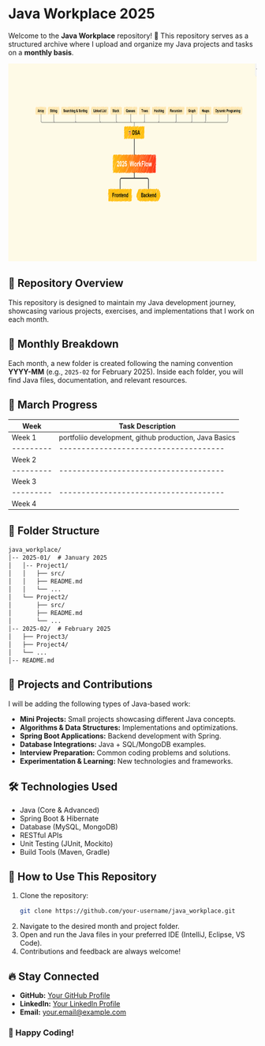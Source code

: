 # Java Workplace 2025
  
Welcome to the **Java Workplace** repository! 🚀 This repository serves as a structured archive where I upload and organize my Java projects and tasks on a **monthly basis**. 

<img src="https://github.com/03Adi/Java_Workplace_2025/blob/main/Screenshot%202025-03-21%20012446.png" alt="Coding" height="400" width="1000">
    
## 📌 Repository Overview
This repository is designed to maintain my Java development journey, showcasing various projects, exercises, and implementations that I work on each month.
 
## 📅 Monthly Breakdown
Each month, a new folder is created following the naming convention **YYYY-MM** (e.g., `2025-02` for February 2025). Inside each folder, you will find Java files, documentation, and relevant resources.
 
## 📆 March Progress   
| Week  | Task Description                    |  
|---------|-------------------------------------|  
| Week 1  | portfoliio development, github production, Java Basics|  
|---------|-------------------------------------|
| Week 2  |                   |  
|---------|-------------------------------------| 
| Week 3  |                    | 
|---------|-------------------------------------|
| Week 4  |                   | 

## 📂 Folder Structure
```
java_workplace/
│-- 2025-01/  # January 2025
│   │-- Project1/
│   │   ├── src/
│   │   ├── README.md
│   │   └── ...
│   └── Project2/
│       ├── src/
│       ├── README.md
│       └── ...
│-- 2025-02/  # February 2025
│   ├── Project3/
│   ├── Project4/
│   └── ...
│-- README.md
```

## 🚀 Projects and Contributions
I will be adding the following types of Java-based work:
- **Mini Projects:** Small projects showcasing different Java concepts.
- **Algorithms & Data Structures:** Implementations and optimizations.
- **Spring Boot Applications:** Backend development with Spring.
- **Database Integrations:** Java + SQL/MongoDB examples.
- **Interview Preparation:** Common coding problems and solutions.
- **Experimentation & Learning:** New technologies and frameworks.

## 🛠️ Technologies Used
- Java (Core & Advanced)
- Spring Boot & Hibernate
- Database (MySQL, MongoDB)
- RESTful APIs
- Unit Testing (JUnit, Mockito)
- Build Tools (Maven, Gradle)

## 📜 How to Use This Repository
1. Clone the repository:
   ```bash
   git clone https://github.com/your-username/java_workplace.git
   ```
2. Navigate to the desired month and project folder.
3. Open and run the Java files in your preferred IDE (IntelliJ, Eclipse, VS Code).
4. Contributions and feedback are always welcome!

## 🔥 Stay Connected
- **GitHub:** [Your GitHub Profile](https://github.com/03Adi)
- **LinkedIn:** [Your LinkedIn Profile](#)
- **Email:** your.email@example.com

### 🚀 Happy Coding!
